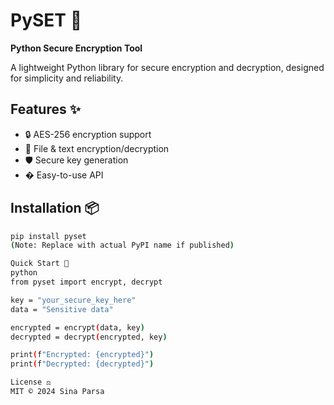 # PySET 🔐  
**Python Secure Encryption Tool**  

A lightweight Python library for secure encryption and decryption, designed for simplicity and reliability.  

## Features ✨  
- 🔒 AES-256 encryption support  
- 📁 File & text encryption/decryption  
- 🛡️ Secure key generation  
- � Easy-to-use API  

## Installation 📦  
```bash
pip install pyset
(Note: Replace with actual PyPI name if published)

Quick Start 🚀
python
from pyset import encrypt, decrypt  

key = "your_secure_key_here"  
data = "Sensitive data"  

encrypted = encrypt(data, key)  
decrypted = decrypt(encrypted, key)  

print(f"Encrypted: {encrypted}")  
print(f"Decrypted: {decrypted}")

License ⚖️
MIT © 2024 Sina Parsa
